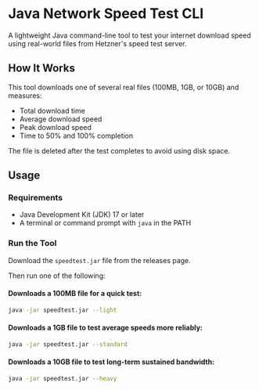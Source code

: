 # Java Network Speed Test CLI

A lightweight Java command-line tool to test your internet download speed using real-world files from Hetzner's speed test server.

## How It Works

This tool downloads one of several real files (100MB, 1GB, or 10GB) and measures:
- Total download time
- Average download speed
- Peak download speed
- Time to 50% and 100% completion

The file is deleted after the test completes to avoid using disk space.

## Usage

### Requirements

- Java Development Kit (JDK) 17 or later
- A terminal or command prompt with `java` in the PATH

### Run the Tool

Download the `speedtest.jar` file from the releases page.

Then run one of the following:

#### Downloads a 100MB file for a quick test:
```bash
java -jar speedtest.jar --light
```

#### Downloads a 1GB file to test average speeds more reliably:
```bash
java -jar speedtest.jar --standard
```

#### Downloads a 10GB file to test long-term sustained bandwidth:
```bash
java -jar speedtest.jar --heavy
```
